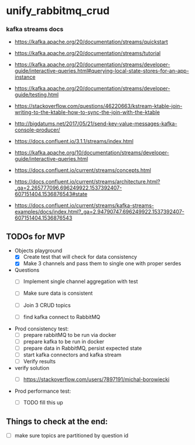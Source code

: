 # unify_rabbitmq_crud

### kafka streams docs

* https://kafka.apache.org/20/documentation/streams/quickstart
* https://kafka.apache.org/20/documentation/streams/tutorial
* https://kafka.apache.org/20/documentation/streams/developer-guide/interactive-queries.html#querying-local-state-stores-for-an-app-instance

* https://kafka.apache.org/20/documentation/streams/developer-guide/testing.html
* https://stackoverflow.com/questions/46220663/kstream-ktable-join-writing-to-the-ktable-how-to-sync-the-join-with-the-ktable
* http://bigdatums.net/2017/05/21/send-key-value-messages-kafka-console-producer/
* https://docs.confluent.io/3.1.1/streams/index.html
* https://kafka.apache.org/10/documentation/streams/developer-guide/interactive-queries.html
* https://docs.confluent.io/current/streams/concepts.html
* https://docs.confluent.io/current/streams/architecture.html?_ga=2.265777096.696249922.1537392407-607151404.1536876543#state
* https://docs.confluent.io/current/streams/kafka-streams-examples/docs/index.html?_ga=2.94790747.696249922.1537392407-607151404.1536876543


## TODOs for MVP

* Objects playground
    * [x] Create test that will check for data consistency
    * [x] Make 3 channels and pass them to single one with proper serdes
    
* Questions
    * [ ] Implement single channel aggregation with test
    * [ ] Make sure data is consistent
    * [ ] Join 3 CRUD topics
    * [ ] find kafka connect to RabbitMQ
    
    
* Prod consistency test:
    * [ ] prepare rabbitMQ to be run via docker
    * [ ] prepare kafka to be run in docker
    * [ ] prepare data in RabbitMQ, persist expected state
    * [ ] start kafka connectors and kafka stream
    * [ ] Verify results

* verify solution
    * [ ] https://stackoverflow.com/users/7897191/michal-borowiecki

    
* Prod performance test:
    * [ ] TODO fill this up
    

     
## Things to check at the end:
* [ ] make sure topics are partitioned by question id
